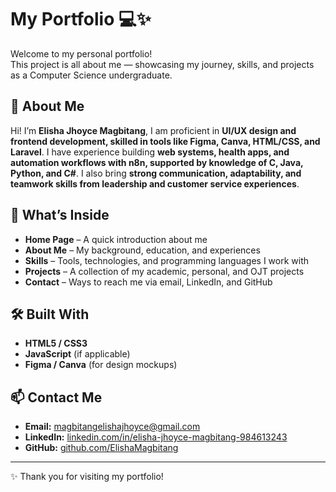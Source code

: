 # My Portfolio 💻✨

Welcome to my personal portfolio!  
This project is all about me — showcasing my journey, skills, and projects as a Computer Science undergraduate.  

## 🌟 About Me
Hi! I’m **Elisha Jhoyce Magbitang**, I am proficient in **UI/UX design and frontend development, skilled in tools like Figma, Canva, HTML/CSS, and Laravel**. I have experience building **web systems, health apps, and automation workflows with n8n, supported by knowledge of C, Java, Python, and C#**. I also bring **strong communication, adaptability, and teamwork skills from leadership and customer service experiences**.

## 📂 What’s Inside
- **Home Page** – A quick introduction about me  
- **About Me** – My background, education, and experiences  
- **Skills** – Tools, technologies, and programming languages I work with  
- **Projects** – A collection of my academic, personal, and OJT projects  
- **Contact** – Ways to reach me via email, LinkedIn, and GitHub  

## 🛠️ Built With
- **HTML5 / CSS3**
- **JavaScript** (if applicable)
- **Figma / Canva** (for design mockups)

## 📫 Contact Me
- **Email:** magbitangelishajhoyce@gmail.com  
- **LinkedIn:** [linkedin.com/in/elisha-jhoyce-magbitang-984613243](https://www.linkedin.com/in/elisha-jhoyce-magbitang-984613243)  
- **GitHub:** [github.com/ElishaMagbitang](https://github.com/ElishaMagbitang)  

---
✨ Thank you for visiting my portfolio!
